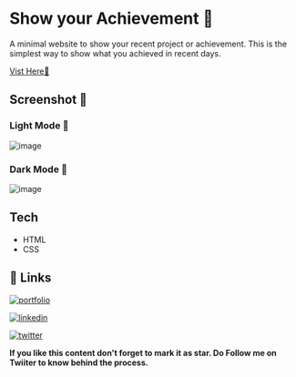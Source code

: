 # Show your Achievement 🎉
A minimal website to show your recent project or achievement. This is the simplest way to show what you achieved in recent days.

[Vist Here🚀](https://shubhamashish33.github.io/Achievements/)

## Screenshot 📱
### Light Mode 🤍
![image](https://user-images.githubusercontent.com/78084828/145984970-d6045ffb-e1a7-4a5e-8ae6-2237d1993206.png)

### Dark Mode 🖤
![image](https://user-images.githubusercontent.com/78084828/145984828-a0b396f0-d13d-47fe-b48b-352c73bc9f07.png)

## Tech
- HTML
- CSS

## 🔗 Links
[![portfolio](https://img.shields.io/badge/my_portfolio-000?style=for-the-badge&logo=ko-fi&logoColor=white)](https://shubhamashish33.github.io/aboutmev2/)

[![linkedin](https://img.shields.io/badge/linkedin-0A66C2?style=for-the-badge&logo=linkedin&logoColor=white)](https://www.linkedin.com/in/shubham-ashish-81a6a01b2/)

[![twitter](https://img.shields.io/badge/twitter-1DA1F2?style=for-the-badge&logo=twitter&logoColor=white)](https://twitter.com/imaashish_)

**If you like this content don't forget to mark it as star. Do Follow me on Twiiter to know behind the process.** 
